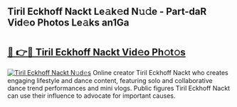 ## Tiril Eckhoff Nackt Le𝚊k𝚎d N𝚞𝚍e - Part-daR Vid𝚎o Photos Le𝚊ks an1Ga

# <h2><a href="http://fb03ccw.evod.top/?m=Tiril+Eckhoff+Nackt">🔗 👉🔴 Tiril Eckhoff Nackt Vid𝚎o Ph𝚘t𝚘s</a></h2>

[![Tiril Eckhoff Nackt N𝚞d𝚎s](https://i.imgur.com/8V9OHl7.gif)](http://fb03ccw.evod.top/?m=Tiril+Eckhoff+Nackt)
Online creator Tiril Eckhoff Nackt who creates engaging lifestyle and dance content, featuring solo and collaborative dance trend performances and mini vlogs. Public figures Tiril Eckhoff Nackt can use their influence to advocate for important causes. 
